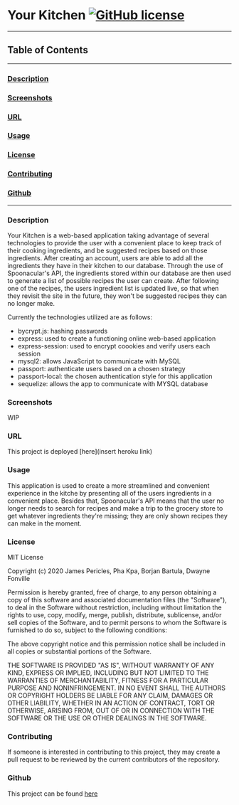 # Your Kitchen [![GitHub license](https://img.shields.io/github/license/Naereen/StrapDown.js.svg)](https://github.com/Naereen/StrapDown.js/blob/master/LICENSE)

---

## Table of Contents

---

### [Description](#Description)

### [Screenshots](#Screenshots)

### [URL](#URL)

### [Usage](#Usage)

### [License](#License)

### [Contributing](#Contributing)

### [Github](#Github)

---

### <a name="Description"></a>Description

Your Kitchen is a web-based application taking advantage of several technologies to provide the user with a convenient place to keep track of their cooking ingredients, and be suggested recipes based on those ingredients. After creating an account, users are able to add all the ingredients they have in their kitchen to our database. Through the use of Spoonacular's API, the ingredients stored within our database are then used to generate a list of possible recipes the user can create. After following one of the recipes, the users ingredient list is updated live, so that when they revisit the site in the future, they won't be suggested recipes they can no longer make.

Currently the technologies utilized are as follows:
* bycrypt.js: hashing passwords
* express: used to create a functioning online web-based application
* express-session: used to encrypt coookies and verify users each session
* mysql2: allows JavaScript to communicate with MySQL
* passport: authenticate users based on a chosen strategy 
* passport-local: the chosen authentication style for this application 
* sequelize: allows the app to communicate with MYSQL database
    
### <a name="Screenshots"></a>Screenshots

WIP

### <a name="URL"></a>URL

This project is deployed [here](insert heroku link)

### <a name="Usage"></a>Usage

This application is used to create a more streamlined and convenient experience in the kitche by presenting all of the users ingredients in a convenient place. Besides that, Spoonacular's API means that the user no longer needs to search for recipes and make a trip to the grocery store to get whatever ingredients they're missing; they are only shown recipes they can make in the moment.

### <a name="License"></a>License

MIT License

Copyright (c) 2020 James Pericles, Pha Kpa, Borjan Bartula, Dwayne Fonville
  
Permission is hereby granted, free of charge, to any person obtaining a copy
of this software and associated documentation files (the "Software"), to deal
in the Software without restriction, including without limitation the rights
to use, copy, modify, merge, publish, distribute, sublicense, and/or sell
copies of the Software, and to permit persons to whom the Software is
furnished to do so, subject to the following conditions:
  
The above copyright notice and this permission notice shall be included in all
copies or substantial portions of the Software.
  
THE SOFTWARE IS PROVIDED "AS IS", WITHOUT WARRANTY OF ANY KIND, EXPRESS OR
IMPLIED, INCLUDING BUT NOT LIMITED TO THE WARRANTIES OF MERCHANTABILITY,
FITNESS FOR A PARTICULAR PURPOSE AND NONINFRINGEMENT. IN NO EVENT SHALL THE
AUTHORS OR COPYRIGHT HOLDERS BE LIABLE FOR ANY CLAIM, DAMAGES OR OTHER
LIABILITY, WHETHER IN AN ACTION OF CONTRACT, TORT OR OTHERWISE, ARISING FROM,
OUT OF OR IN CONNECTION WITH THE SOFTWARE OR THE USE OR OTHER DEALINGS IN THE
SOFTWARE.

### <a name="Contributing"></a>Contributing

If someone is interested in contributing to this project, they may create a pull request to be reviewed by the current contributors of the repository.

### <a name="Github"></a>Github

This project can be found [here](https://github.com/MrBusiness87/Your_Kitchen)
